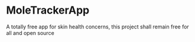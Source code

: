 # MoleTrackerApp
A totally free app for skin health concerns, this project shall remain free for all and open source
